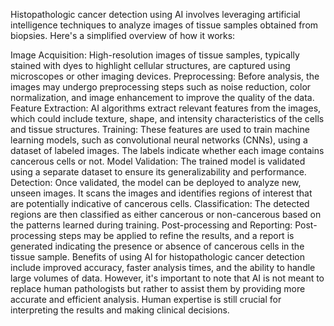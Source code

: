 
Histopathologic cancer detection using AI involves leveraging artificial intelligence techniques to analyze images of tissue samples obtained from biopsies. Here's a simplified overview of how it works:

Image Acquisition: High-resolution images of tissue samples, typically stained with dyes to highlight cellular structures, are captured using microscopes or other imaging devices.
Preprocessing: Before analysis, the images may undergo preprocessing steps such as noise reduction, color normalization, and image enhancement to improve the quality of the data.
Feature Extraction: AI algorithms extract relevant features from the images, which could include texture, shape, and intensity characteristics of the cells and tissue structures.
Training: These features are used to train machine learning models, such as convolutional neural networks (CNNs), using a dataset of labeled images. The labels indicate whether each image contains cancerous cells or not.
Model Validation: The trained model is validated using a separate dataset to ensure its generalizability and performance.
Detection: Once validated, the model can be deployed to analyze new, unseen images. It scans the images and identifies regions of interest that are potentially indicative of cancerous cells.
Classification: The detected regions are then classified as either cancerous or non-cancerous based on the patterns learned during training.
Post-processing and Reporting: Post-processing steps may be applied to refine the results, and a report is generated indicating the presence or absence of cancerous cells in the tissue sample.
Benefits of using AI for histopathologic cancer detection include improved accuracy, faster analysis times, and the ability to handle large volumes of data. However, it's important to note that AI is not meant to replace human pathologists but rather to assist them by providing more accurate and efficient analysis. Human expertise is still crucial for interpreting the results and making clinical decisions.
